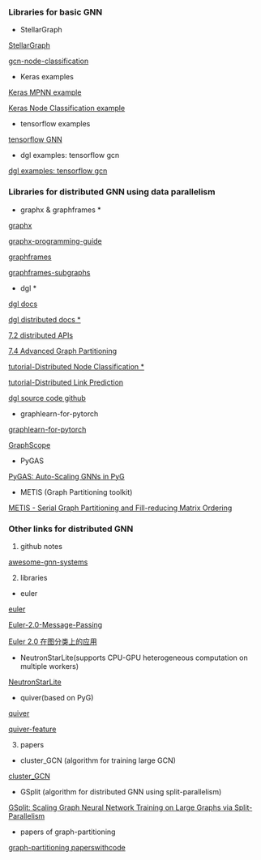 ### Libraries for basic GNN
- StellarGraph

[StellarGraph](https://stellargraph.readthedocs.io/en/stable/README.html)

[gcn-node-classification](https://stellargraph.readthedocs.io/en/stable/demos/node-classification/gcn-node-classification.html)
- Keras examples

[Keras MPNN example](https://keras.io/examples/graph/mpnn-molecular-graphs/)

[Keras Node Classification example](https://keras.io/examples/graph/gnn_citations/)
- tensorflow examples

[tensorflow GNN](https://blog.tensorflow.org/2021/11/introducing-tensorflow-gnn.html)
- dgl examples: tensorflow gcn

[dgl examples: tensorflow gcn](https://github.com/dmlc/dgl/tree/master/examples/tensorflow/gcn)


### Libraries for distributed GNN using data parallelism
- graphx & graphframes *

[graphx](https://spark.apache.org/graphx/)

[graphx-programming-guide](https://spark.apache.org/docs/latest/graphx-programming-guide.html)

[graphframes](https://graphframes.github.io/graphframes/docs/_site/index.html)

[graphframes-subgraphs](https://graphframes.github.io/graphframes/docs/_site/user-guide.html#subgraphs)

- dgl *

[dgl docs](https://docs.dgl.ai/)

[dgl distributed docs * ](https://docs.dgl.ai/en/latest/guide/distributed.html)

[7.2 distributed APIs](https://docs.dgl.ai/en/latest/guide_cn/distributed-apis.html#guide-cn-distributed-apis)

[7.4 Advanced Graph Partitioning](https://docs.dgl.ai/en/latest/guide/distributed-partition.html#guide-distributed-partition)

[tutorial-Distributed Node Classification * ](https://docs.dgl.ai/en/latest/tutorials/dist/1_node_classification.html#sphx-glr-tutorials-dist-1-node-classification-py)

[tutorial-Distributed Link Prediction](https://docs.dgl.ai/en/latest/tutorials/dist/2_link_prediction.html)

[dgl source code github](https://github.com/dmlc/dgl)


- graphlearn-for-pytorch 

[graphlearn-for-pytorch](https://github.com/alibaba/graphlearn-for-pytorch)

[GraphScope](https://github.com/alibaba/GraphScope)

- PyGAS

[PyGAS: Auto-Scaling GNNs in PyG](https://github.com/rusty1s/pyg_autoscale)

- METIS (Graph Partitioning toolkit)

[METIS - Serial Graph Partitioning and Fill-reducing Matrix Ordering](http://glaros.dtc.umn.edu/gkhome/metis/metis/overview) 


### Other links for distributed GNN
1. github notes

[awesome-gnn-systems](https://github.com/chwan1016/awesome-gnn-systems#distributed-gnn-training-systems)

2. libraries
- euler

[euler](https://github.com/alibaba/euler)

[Euler-2.0-Message-Passing](https://github.com/alibaba/euler/wiki/Euler-2.0-Message-Passing%E6%8E%A5%E5%8F%A3)

[Euler 2.0 在图分类上的应用](https://github.com/alibaba/euler/wiki/Euler-2.0-%E5%9C%A8%E5%9B%BE%E5%88%86%E7%B1%BB%E4%B8%8A%E7%9A%84%E5%BA%94%E7%94%A8)
- NeutronStarLite(supports CPU-GPU heterogeneous computation on multiple workers)

[NeutronStarLite](https://github.com/iDC-NEU/NeutronStarLite)
- quiver(based on PyG)

[quiver](https://github.com/quiver-team/torch-quiver)

[quiver-feature](https://github.com/quiver-team/quiver-feature)

3. papers
- cluster_GCN (algorithm for training large GCN)

[cluster_GCN](https://github.com/zhengjingwei/cluster_GCN)
- GSplit (algorithm for distributed GNN using split-parallelism)

[GSplit: Scaling Graph Neural Network Training on Large Graphs via Split-Parallelism](https://arxiv.org/abs/2303.13775)
- papers of graph-partitioning

[graph-partitioning paperswithcode](https://paperswithcode.com/task/graph-partitioning/codeless)




